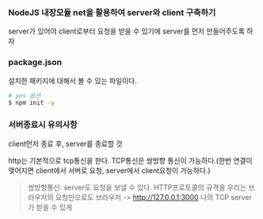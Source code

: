 ### NodeJS 내장모듈 net을 활용하여 server와 client 구축하기


server가 있어야 client로부터 요청을 받을 수 있기에 server를 먼저 만들어주도록 하자


### package.json
설치한 패키지에 대해서 볼 수 있는 파일이다.
```sh
# yes 옵션
$ npm init -y
```

### 서버종료시 유의사항
client먼저 종료 후, server를 종료할 것

http는 기본적으로 tcp통신을 한다.
TCP통신은 쌍방향 통신이 가능하다.(한번 연결이 맺어지면 client에서 서버로 요청, server에서 client요청이 가능하다.)
> 쌍방향통신: server도 요청을 보낼 수 있다.
HTTP프로토콜의 규격을 우리는 브라우저의 요청만으로도 
브라우저 -> http://127.0.0.1:3000
나의 TCP server가 받을 수 있게